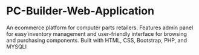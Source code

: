 # PC-Builder-Web-Application
An ecommerce platform for computer parts retailers. Features admin panel for easy inventory management and user-friendly interface for browsing and purchasing components. Built with HTML, CSS, Bootstrap, PHP, and MYSQLI
